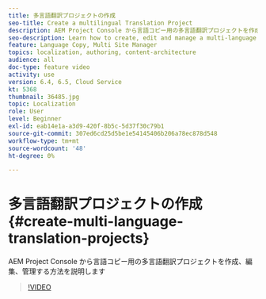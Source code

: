 ```yaml
---
title: 多言語翻訳プロジェクトの作成
seo-title: Create a multilingual Translation Project
description: AEM Project Console から言語コピー用の多言語翻訳プロジェクトを作成、編集、管理する方法を説明します
seo-description: Learn how to create, edit and manage a multi-language translation project for your Language Copy from AEM's Project console
feature: Language Copy, Multi Site Manager
topics: localization, authoring, content-architecture
audience: all
doc-type: feature video
activity: use
version: 6.4, 6.5, Cloud Service
kt: 5368
thumbnail: 36485.jpg
topic: Localization
role: User
level: Beginner
exl-id: eab14e1a-a3d9-420f-8b5c-5d37f30c79b1
source-git-commit: 307ed6cd25d5be1e54145406b206a78ec878d548
workflow-type: tm+mt
source-wordcount: '48'
ht-degree: 0%

---
```


# 多言語翻訳プロジェクトの作成 {#create-multi-language-translation-projects}

AEM Project Console から言語コピー用の多言語翻訳プロジェクトを作成、編集、管理する方法を説明します

>[!VIDEO](https://video.tv.adobe.com/v/36485?quality=12&learn=on)
